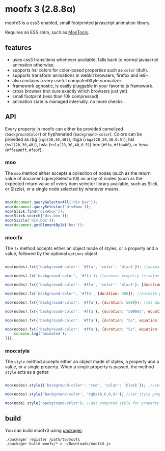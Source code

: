# moofx 3 (2.8.8α)

moofx3 is a css3 enabled, small footprinted javascript animation library.

Requires an ES5 shim, such as [MooTools](http://mootools.net).

## features

 - uses css3 transitions whenever available, falls back to normal javascript animation otherwise.
 - supports hsl colors for color-based properties such as `color` (duh).
 - supports transform animations in webkit browsers, firefox and ie9+.
 - also contains a very useful computedStyle normalizer.
 - framework agnostic, is easily pluggable in your favorite js framework.
 - cross browser (not sure exactly which browsers just yet).
 - small footprint (less than 10k compressed).
 - animation state is managed internally. no more checks.

## API

Every property in moofx can either be provided camelized (`backgroundColor`) or hyphenated (`background-color`).
Colors can be provided as rbg (`rgb(20,30,40)`), rbga (`rbga(20,30,40,0.5)`), hsl (`hsl(20,30,40)`), hsla (`hsla(20,30,40,0.5)`) hex (`#ffa`, `#ffaa00`), or hexa (`#ffaa00ff`, `#fa0f`).

### moo

The `moo` method either accepts a collection of nodes (such as the return value of document.querySelectorAll) an array of nodes (such as the expected return value of every dom selector library available, such as Slick, or Sizzle), or a single node selected by whatever means.

```javascript

moo(document.querySelectorAll('div.box'));
moo(document.querySelector('div#box'));
moo(Slick.find('div#box'));
moo(Slick.search('div.box'));
moo(Sizzle('div.box'));
moo(document.getElementById('box'));
```

### moo:fx

The `fx` method accepts either an object made of styles, or a property and a value, followed by the optional `options` object.


```javascript

moo(nodes).fx({'background-color': '#ffa', 'color': 'black'}); //animate some styles, default options

moo(nodes).fx('background-color', '#ffa'); //animate property to value

moo(nodes).fx({'background-color': '#ffa', 'color': 'black'}, {duration: 500}); //animate styles using options (500ms duration)

moo(nodes).fx('background-color', '#ffa', {duration: 500}); //animate property to value using options (500ms duration)

moo(nodes).fx({'background-color': '#ffa'}, {duration: 5000}); //5s duration

moo(nodes).fx({'background-color': '#ffa'}, {duration: "5000ms", equation: 'cubic-bezier(0.17,0.67,0.83,0.67)'}); //5s duration, cubic-bezier easing equation

moo(nodes).fx({'background-color': '#ffa'}, {duration: "5s", equation: 'ease-in'}); //5s duration, ease-in easing equation

moo(nodes).fx({'background-color': '#ffa'}, {duration: "5s", equation: 'ease-in-out', callback: function(){ //5s duration, ease-in-out easing equation, completion callback
	console.log('animated');
}});
```

### moo:style

The `style` method accepts either an object made of styles, a property and a value, or a single property. When a single property is passed, the method `style` acts as a getter.

```javascript

moo(nodes).style({'background-color': 'red', 'color': 'black'});  //set styles

moo(nodes).style('background-color', 'rgba(0,0,0,0)'); //set style property to value

moo(node).style('background-color'); //get computed style for property
```

## build

You can build moofx3 using [packager](https://github.com/kamicane/packager):

```
./packager register /path/to/moofx
./packager build moofx/* > ~/Downloads/moofx3.js
```
